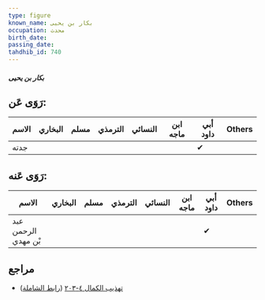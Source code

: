```yaml
---
type: figure
known_name: بكار بن يحيى
occupation: محدث
birth_date:
passing_date:
tahdhib_id: 740
---
```

##### بكار بن يحيى

## رَوَى عَن:
| الاسم | البخاري | مسلم | الترمذي | النسائي | ابن ماجه | أبي داود | Others |
| ----- | ------- | ---- | ------- | ------- | -------- | -------- | ------ |
| جدته  |         |      |         |         |          | ✔        |        |
## رَوَى عَنه:
| الاسم               | البخاري | مسلم | الترمذي | النسائي | ابن ماجه | أبي داود | Others |
| ------------------- | ------- | ---- | ------- | ------- | -------- | -------- | ------ |
| عبد الرحمن بْن مهدي |         |      |         |         |          | ✔        |        |
## مراجع
- [تهذيب الكمال ٤-٢٠٣](obsidian://open?vault=Tahdhib-al-Kamal&file=Figures/٧٤٠-بكار%20بن%20يحيى) ([رابط الشاملة](https://shamela.ws/book/3722/1717))